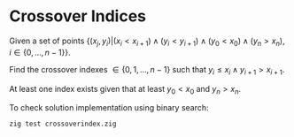 # Crossover Indices

Given a set of points $\{(x_j, y_i) | (x_{i} < x_{i + 1}) \wedge (y_{i} < y_{i + 1}) \wedge (y_0 < x_0) \wedge (y_n > x_n), i \in \{0, \dots, n - 1\}\}$.

Find the crossover indexes $\in \{0, 1, \dots, n - 1\}$ such that $y_i \leq x_i \wedge y_{i + 1} > x_{i + 1}$.

At least one index exists given that at least $y_0 < x_0$ and $y_n > x_n$.

To check solution implementation using binary search:

```sh
zig test crossoverindex.zig
```
